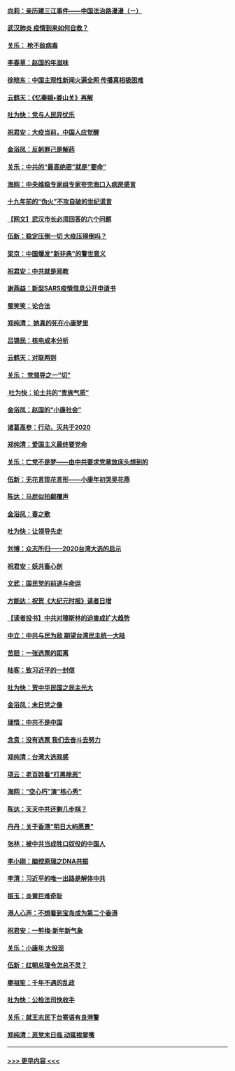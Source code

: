 #### [向莉：亲历建三江事件——中国法治路漫漫（ㄧ）](../pages/nsc993/n11827190.md?t=01290401) 
#### [武汉肺炎 疫情到来如何自救？](../pages/nsc993/n11827632.md?t=01290401) 
#### [关乐： 枪不敌病毒](../pages/nsc993/n11826746.md?t=01290401) 
#### [李春草：赵国的年滋味](../pages/nsc993/n11826321.md?t=01290401) 
#### [徐晓东：中国主观性新闻火遍全网 传播真相极困难](../pages/nsc993/n11826508.md?t=01290401) 
#### [云鹤天：《忆秦娥▪娄山关》再解](../pages/nsc993/n11824682.md?t=01290401) 
#### [吐为快：党与人民异忧乐](../pages/nsc993/n11824660.md?t=01290401) 
#### [祝君安：大疫当前，中国人应觉醒](../pages/nsc993/n11821946.md?t=01290401) 
#### [金浴凤：反躬罪己是解药](../pages/nsc993/n11820280.md?t=01290401) 
#### [关乐：中共的“最高绝密”就是“要命”](../pages/nsc993/n11816946.md?t=01290401) 
#### [海网：中央维稳专家组专家夸完海口入病房感言](../pages/nsc993/n11815138.md?t=01290401) 
#### [十九年前的“伪火”不攻自破的世纪谎言](../pages/nsc993/n11813238.md?t=01290401) 
#### [【网文】武汉市长必须回答的六个问题](../pages/nsc993/n11813848.md?t=01290401) 
#### [伍新：稳定压倒一切 大疫压得倒吗？](../pages/nsc993/n11812634.md?t=01290401) 
#### [梁京：中国爆发“新非典”的警世意义](../pages/nsc993/n11812554.md?t=01290401) 
#### [祝君安：中共就是邪教](../pages/nsc993/n11812431.md?t=01290401) 
#### [谢燕益：新型SARS疫情信息公开申请书](../pages/nsc993/n11808840.md?t=01290401) 
#### [蜀笑笑：论合法](../pages/nsc993/n11808064.md?t=01290401) 
#### [郑纯清： 她真的死在小康梦里](../pages/nsc993/n11806623.md?t=01290401) 
#### [吕锡民：核电成本分析](../pages/nsc993/n11806284.md?t=01290401) 
#### [云鹤天：对联两则](../pages/nsc993/n11805957.md?t=01290401) 
#### [关乐： 党领导之一“切”](../pages/nsc993/n11804505.md?t=01290401) 
#### [ 吐为快：论土共的“贵族气质”](../pages/nsc993/n11804490.md?t=01290401) 
#### [金浴凤：赵国的“小康社会”](../pages/nsc993/n11804452.md?t=01290401) 
#### [诸葛高参：行动，灭共于2020](../pages/nsc993/n11804120.md?t=01290401) 
#### [郑纯清：爱国主义最终要党命](../pages/nsc993/n11802197.md?t=01290401) 
#### [关乐：亡党不是梦——由中共要求党章放床头想到的](../pages/nsc993/n11802156.md?t=01290401) 
#### [伍新：无花言现花言形——小康年初哭吴花燕](../pages/nsc993/n11800044.md?t=01290401) 
#### [陈达：马屁似拍颠覆声](../pages/nsc993/n11800010.md?t=01290401) 
#### [金浴凤：春之歌](../pages/nsc993/n11797687.md?t=01290401) 
#### [吐为快：让领导先走](../pages/nsc993/n11797512.md?t=01290401) 
#### [刘博：众志所归——2020台湾大选的启示](../pages/nsc993/n11796878.md?t=01290401) 
#### [祝君安：妖共畜心剖](../pages/nsc993/n11794273.md?t=01290401) 
#### [文武：国民党的前途与命运](../pages/nsc993/n11794198.md?t=01290401) 
#### [方能达：祝贺《大纪元时报》读者日增](../pages/nsc993/n11793807.md?t=01290401) 
#### [【读者投书】中共对穆斯林的迫害成扩大趋势](../pages/nsc993/n11791371.md?t=01290401) 
#### [中立：中共与民为敌 期望台湾民主统一大陆](../pages/nsc993/n11790392.md?t=01290401) 
#### [苦胆：一张选票的距离](../pages/nsc993/n11788914.md?t=01290401) 
#### [陆客：致习近平的一封信](../pages/nsc993/n11788867.md?t=01290401) 
#### [吐为快：贺中华民国之民主光大](../pages/nsc993/n11788618.md?t=01290401) 
#### [金浴凤：末日党之像](../pages/nsc993/n11787475.md?t=01290401) 
#### [理悟：中共不是中国](../pages/nsc993/n11787463.md?t=01290401) 
#### [念贲：没有选票  我们去奋斗去努力](../pages/nsc993/n11787398.md?t=01290401) 
#### [郑纯清：台湾大选观感](../pages/nsc993/n11786210.md?t=01290401) 
#### [项云：老百姓看“打黑除恶”](../pages/nsc993/n11785398.md?t=01290401) 
#### [海网：“空心朽”演“核心秀”](../pages/nsc993/n11783874.md?t=01290401) 
#### [陈达：天灭中共还剩几步棋？](../pages/nsc993/n11783719.md?t=01290401) 
#### [丹丹：关于香港“明日大屿愿景”](../pages/nsc993/n11783273.md?t=01290401) 
#### [张林：被中共当成牲口奴役的中国人](../pages/nsc993/n11782397.md?t=01290401) 
#### [李小刚：脑控原理之DNA共振](../pages/nsc993/n11780962.md?t=01290401) 
#### [李清：习近平的唯一出路是解体中共](../pages/nsc993/n11780866.md?t=01290401) 
#### [振玉：炎黄巨难奇耻](../pages/nsc993/n11779632.md?t=01290401) 
#### [港人心声：不想看到宝岛成为第二个香港](../pages/nsc993/n11778817.md?t=01290401) 
#### [祝君安：一剪梅‧新年新气象](../pages/nsc993/n11776340.md?t=01290401) 
#### [关乐：小康年 大役现](../pages/nsc993/n11774213.md?t=01290401) 
#### [伍新：红朝总理令怎总不灵？](../pages/nsc993/n11770813.md?t=01290401) 
#### [廖祖笙：千年不遇的乱政](../pages/nsc993/n11770373.md?t=01290401) 
#### [吐为快：公检法司快收手](../pages/nsc993/n11770359.md?t=01290401) 
#### [关乐：就王志民下台寄语有良港警](../pages/nsc993/n11769903.md?t=01290401) 
#### [郑纯清：恶党末日临 动辄挨掌嘴](../pages/nsc993/n11769356.md?t=01290401) 

----
#### [ >>> 更早内容 <<< ](../indexes/nsc993-earlier.md)
